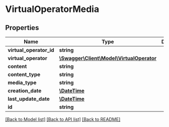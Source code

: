 # VirtualOperatorMedia

## Properties
Name | Type | Description | Notes
------------ | ------------- | ------------- | -------------
**virtual_operator_id** | **string** |  | [optional] 
**virtual_operator** | [**\Swagger\Client\Model\VirtualOperator**](VirtualOperator.md) |  | [optional] 
**content** | **string** |  | [optional] 
**content_type** | **string** |  | [optional] 
**media_type** | **string** |  | [optional] 
**creation_date** | [**\DateTime**](\DateTime.md) |  | [optional] 
**last_update_date** | [**\DateTime**](\DateTime.md) |  | [optional] 
**id** | **string** |  | [optional] 

[[Back to Model list]](../README.md#documentation-for-models) [[Back to API list]](../README.md#documentation-for-api-endpoints) [[Back to README]](../README.md)


